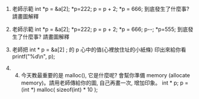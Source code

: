 1. 老師示範 int *p = &a[2]; *p=222; p = p + 2; *p = 666;
到底發生了什麼事? 請畫圖解釋

2. 老師示範 int *p = &a[2]; *p=222; p = p + 2; *p = 666;
p--; *p=555;
到底發生了什麼事? 請畫圖解釋

3. 老師把 int * p = &a[2] ; 的 p 心中的值(心裡放住址的小紙條) 印出來給你看 printf("%d\n", p); 

4. 4. 今天教最重要的是 malloc(), 它是什麼呢? 會幫你準備 memory (allocate memory)。請用老師傳給你的圖, 自己再畫一次, 增加印象。
    int * p;
    p = (int *) malloc( sizeof(int) * 10 );
